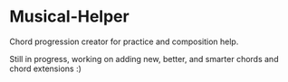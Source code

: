 # Musical-Helper
Chord progression creator for practice and composition help.

Still in progress, working on adding new, better, and smarter chords and chord extensions :)
